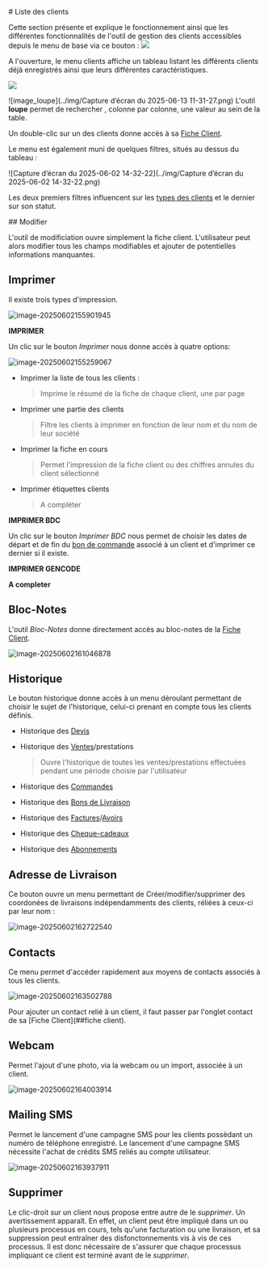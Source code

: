 # Liste des clients

Cette section présente et explique le fonctionnement ainsi que les différentes fonctionnalités de l'outil de gestion des clients accessibles depuis le menu de base via ce bouton : ![](../img/encadreClient.png)



A l'ouverture, le menu clients affiche un tableau listant les différents clients déjà enregistrés ainsi que leurs différentes caractéristiques.



![](../img/CaptureClient2-1748866426556-1.PNG)



![image_loupe](../img/Capture d’écran du 2025-06-13 11-31-27.png)  L'outil **loupe** permet de rechercher , colonne par colonne, une valeur au sein de la table.



Un double-clic sur un des clients donne accès à sa [Fiche Client](#ficheClients.md).

Le menu est également muni de quelques filtres, situés au dessus du tableau :

![Capture d’écran du 2025-06-02 14-32-22](../img/Capture d’écran du 2025-06-02 14-32-22.png)

Les deux premiers filtres influencent sur les [types des clients](ficheClient.md) et le dernier sur son statut.

## Modifier

L'outil de modificiation ouvre simplement la fiche client. L'utilisateur peut alors modifier tous les champs modifiables et ajouter de potentielles informations manquantes.



## Imprimer

Il existe trois types d'impression.

![image-20250602155901945](../img/image-20250602155901945.png)

**IMPRIMER**

Un clic sur le bouton _Imprimer_ nous donne accès à quatre options: 

![image-20250602155259067](../img/image-20250602155259067.png)

- Imprimer la liste de tous les clients : 

  > Imprime le résumé de la fiche de chaque client, une par page

- Imprimer une partie des clients

  > Filtre les clients à imprimer en fonction de leur nom et du nom de leur société

- Imprimer la fiche en cours

  > Permet l'impression de la fiche client ou des chiffres annules du client sélectionné

- Imprimer étiquettes clients

  > A compléter



**IMPRIMER BDC**

Un clic sur le bouton  _Imprimer BDC_ nous permet de choisir les dates de départ et de fin du [bon de commande]() associé à un client et d'imprimer ce dernier si il existe.



**IMPRIMER GENCODE**

**A completer**



## Bloc-Notes

L'outil _Bloc-Notes_ donne directement accès au bloc-notes de la [Fiche Client](#fiche-client).

![image-20250602161046878](../img/image-20250602161046878.png)



## Historique

Le bouton historique donne accès à un menu déroulant permettant de choisir le sujet de l'historique, celui-ci prenant en compte tous les clients définis.

- Historique des [Devis](../gestion/devis.md)

- Historique des [Ventes]()/prestations

  > Ouvre l'historique de toutes les ventes/prestations effectuées pendant une période choisie par l'utilisateur

- Historique des [Commandes](../gestion/commande.md)

- Historique des [Bons de Livraison](../gestion/bdl.md)

- Historique des [Factures](../gestion/facture.md)/[Avoirs](../gestion/avoir.md)

- Historique des [Cheque-cadeaux](../chequeCadeaux/ficheCheques.md)

- Historique des [Abonnements]()



## Adresse de Livraison

Ce bouton ouvre un menu permettant de Créer/modifier/supprimer des coordonées de livraisons indépendamments des clients, réliées à ceux-ci par leur nom :

![image-20250602162722540](../img/image-20250602162722540.png)



## Contacts

Ce menu permet d'accéder rapidement aux moyens de contacts associés à tous les clients.

![image-20250602163502788](../img/image-20250602163502788.png)

Pour ajouter un contact relié à un client, il faut passer par l'onglet contact de sa [Fiche Client](##fiche client).





## Webcam

Permet l'ajout d'une photo, via la webcam ou un import, associée à un client.

![image-20250602164003914](../img/image-20250602164003914.png)



## Mailing SMS

Permet le lancement d'une campagne SMS pour les clients possèdant un numéro de téléphone enregistré. Le lancement d'une campagne SMS nécessite l'achat de crédits SMS reliés au compte utilisateur.

![image-20250602163937911](../img/image-20250602163937911.png)

 

## Supprimer

Le clic-droit sur un client nous propose entre autre de le _supprimer_. Un avertissement apparaît. En effet, un client peut être impliqué dans un ou plusieurs processus en cours, tels qu'une facturation ou une livraison, et sa suppression peut entraîner des disfonctonnements vis à vis de ces processus. Il est donc nécessaire de s'assurer que chaque processus impliquant ce client est terminé avant de le _supprimer_.










